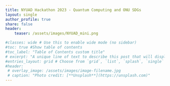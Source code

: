 ```yaml
---
title: NYUAD Hackathon 2023 - Quantum Computing and ONU SDGs
layout: single
author_profile: true
share: false
header:
    teaser: /assets/images/NYUAD_mini.png

#classes: wide # Use this to enable wide mode (no sidebar)
#toc: true #Show table of contents
#toc_label: "Table of Contents custom title"
# excerpt: "A unique line of text to describe this post that will display in an archive listing and meta description with SEO benefits."
#entries_layout: grid # Choose from `grid`, `list`, `splash`, `single`
#header:
 # overlay_image: /assets/images/image-filename.jpg
 # caption: "Photo credit: [**Unsplash**](https://unsplash.com)"
---
```


<script>
    // BY BUBU :D
    // Get the sidebar with class names sidebar sticky
    let sidebar = document.getElementsByClassName("sidebar sticky")[0];
    // Remove hover effect
    sidebar.classList.remove("hover");
    // Change Opacity to 1
    sidebar.style.opacity = 1;
</script>
